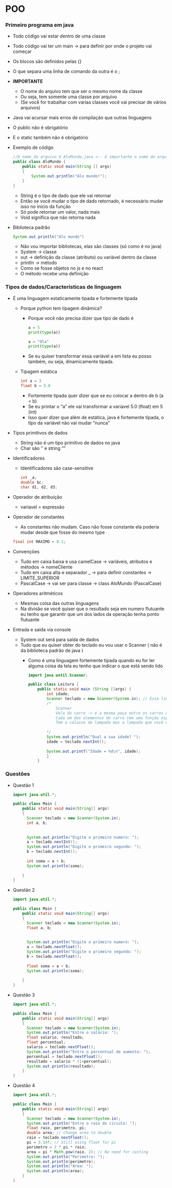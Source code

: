 # POO

### Primeiro programa em java

- Todo código vai estar dentro de uma classe
- Todo código vai ter um main → para definir por onde o projeto vai começar
- Os blocos são definidos pelas {}
- O que separa uma linha de comando da outra é o ;
- **IMPORTANTE**
    - O nome do arquivo tem que ser o mesmo nome da classe
    - Ou seja, tem somente uma classe por arquivo
    - (Se você for trabalhar com varias classes você vai precisar de vários arquivos)
- Java vai acursar mais erros de compilação que outras linguagens
- O public não é obrigatório
- E o static também não é obrigatório
- Exemplo de código
    
    ```java
    //O nome do arquivo é AloMundo.java <-- é importante o nome do arquivo e da função main
    public class AloMundo {
    	public static void main(String [] args) 
    	{
    		System.out.println("Alo mundo!");
    	}
    }
    ```
    
    - String é o tipo de dado que ele vai retornar
    - Então se você mudar o tipo de dado retornado, é necessário mudar isso no inicio da função
    - Só pode retornar um valor, nada mais
    - Void significa que não retorna nada
- Biblioteca padrão
    
    ```java
    System.out.println("Alo mundo")
    ```
    
    - Não vou importar bibliotecas, elas são classes (só como é no java)
    - System → classe
    - out → definição da classe (atributo) ou variável dentro da classe
    - println → método
    - Como se fosse objetos no js e no react
    - O método recebe uma definição

### Tipos de dados/Características de linguagem

- É uma linguagem estaticamente tipada e fortemente tipada
    - Porque python tem tipagem dinâmica?
        - Porque você não precisa dizer que tipo de dado é
            
            ```python
            a = 5
            print(type(a))
            
            a = "Ola"
            print(type(a))
            ```
            
        - Se eu quiser transformar essa variável a em lista eu posso também, ou seja, dinamicamente tipada.
    - Tipagem estática
        
        ```java
        int a = 3
        float b = 5.0
        ```
        
        - Fortemente tipada quer dizer que se eu colocar a dentro de b (a = b)
        - Se eu printar o “a” ele vai transformar a variavel 5.0 (float) em 5 (int)
        - Isso quer dizer que além de estática, java é fortemente tipada, o tipo da variável não vai mudar “nunca”
- Tipos primitivos de dados
    - String não é um tipo primitivo de dados no java
    - Char são ‘’ e string “”
- Identificadores
    - Identificadores são case-sensitive
        
        ```java
        int _a;
        double $c;
        char d1, d2, d3;
        ```
        
- Operador de atribuição
    - variavel = expressão
- Operador de constantes
    - As constantes não mudam. Caso não fosse constante ela poderia mudar desde que fosse do mesmo type
    
    ```java
    final int MAXIMO = 0.1;
    ```
    
- Convenções
    - Tudo em caixa baixa e usa camelCase → variáveis, atributos e métodos → nomeCliente
    - Tudo em caixa alta e separador _ → para definir constantes → LIMITE_SUPERIOR
    - PascalCase → vai ser para classe → class AloMundo (PascalCase)
- Operadores aritméticos
    - Mesmas coisa das outras linguagens
    - Na divisão se você quiser que o resultado seja em numero flutuante eu tenho que garantir que um dos lados da operação tenha ponto flutuante
- Entrada e saída via console
    - System out será para saída de dados
    - Tudo que eu quiser obter do teclado eu vou usar o Scanner ( não é da biblioteca padrão de java )
        - Como é uma linguagem fortemente tipada quando eu for ler alguma coisa da tela eu tenho que indicar o que está sendo lido
            
            ```java
            import java.until.Scanner;
            
            public class Leitura {
            	public static void main (String []args) {
            		int idade;
            		Scanner teclado = new Scanner(System.in); // Essa linha cria um objeto scanner e é do tipo scanner
            		/*
            			Scanner 
            			Vela do carro -> é a mesma peça entre os carros mas a minha vela é diferente da sua vela
            			Cada um dos elementos do carro tem uma função específica
            			Tem a calasse de lampada mas a lampada que você quer é um objeto específico
            			
            		*/
            		System.out.println("Qual a sua idade? ");
            		idade = teclado.nextInt();
            		
            		System.out.printf("Idade = %d\n", idade);
            		}
            	}
            ```
            

### Questões

- Questão 1
    
    ```java
    import java.util.*;
    
    public class Main {
        public static void main(String[] args) 
        {
          Scanner teclado = new Scanner(System.in);
          int a, b;
          
        
          System.out.println("Digite o primeiro numero: ");
          a = teclado.nextInt();
          System.out.println("Digite o primeiro segundo: ");
          b = teclado.nextInt();
          
          int soma = a + b;
          System.out.println(soma);
          
        }
    }
    ```
    
- Questão 2
    
    ```java
    import java.util.*;
    
    public class Main {
        public static void main(String[] args) 
        {
          Scanner teclado = new Scanner(System.in);
          float a, b;
          
        
          System.out.println("Digite o primeiro numero: ");
          a = teclado.nextFloat();
          System.out.println("Digite o primeiro segundo: ");
          b = teclado.nextFloat();
          
          float soma = a + b;
          System.out.println(soma);
          
        }
    }
    ```
    
- Questão 3
    
    ```java
    import java.util.*;
    
    public class Main {
        public static void main(String[] args) 
        {
          Scanner teclado = new Scanner(System.in);
          System.out.println("Entre o salário: ");
          float salario, resultado;
          float percentual;
          salario = teclado.nextFloat();
          System.out.println("Entre o percentual de aumento: ");
          percentual = teclado.nextFloat();
          resultado = salario * (1+percentual);
          System.out.println(resultado);
        }
    }
    ```
    
- Questão 4
    
    ```java
    import java.util.*;
    
    public class Main {
        public static void main(String[] args) 
        {
          Scanner teclado = new Scanner(System.in);
          System.out.println("Entre o raio do circulo: ");
          float raio, perimetro, pi;
          double area; // Change area to double
          raio = teclado.nextFloat();
          pi = 3.14f; // Still using float for pi
          perimetro = 2 * pi * raio;
          area = pi * Math.pow(raio, 2); // No need for casting
          System.out.println("Perimetro: ");
          System.out.println(perimetro);
          System.out.println("Area: ");
          System.out.println(area);
        }
    }
    
    ```
